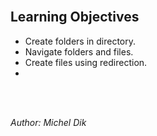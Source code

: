 <br/>

## Learning Objectives
- Create folders in directory.
- Navigate folders and files.
- Create files using redirection.
- 

<br/><br/>

_Author: Michel Dik_
